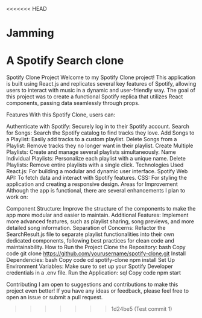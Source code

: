 <<<<<<< HEAD
# Jamming
A Spotify Search clone
=======
Spotify Clone Project
Welcome to my Spotify Clone project! This application is built using React.js and replicates several key features of Spotify, allowing users to interact with music in a dynamic and user-friendly way. The goal of this project was to create a functional Spotify replica that utilizes React components, passing data seamlessly through props.

Features
With this Spotify Clone, users can:

Authenticate with Spotify: Securely log in to their Spotify account.
Search for Songs: Search the Spotify catalog to find tracks they love.
Add Songs to a Playlist: Easily add tracks to a custom playlist.
Delete Songs from a Playlist: Remove tracks they no longer want in their playlist.
Create Multiple Playlists: Create and manage several playlists simultaneously.
Name Individual Playlists: Personalize each playlist with a unique name.
Delete Playlists: Remove entire playlists with a single click.
Technologies Used
React.js: For building a modular and dynamic user interface.
Spotify Web API: To fetch data and interact with Spotify features.
CSS: For styling the application and creating a responsive design.
Areas for Improvement
Although the app is functional, there are several enhancements I plan to work on:

Component Structure: Improve the structure of the components to make the app more modular and easier to maintain.
Additional Features: Implement more advanced features, such as playlist sharing, song previews, and more detailed song information.
Separation of Concerns: Refactor the SearchResult.js file to separate playlist functionalities into their own dedicated components, following best practices for clean code and maintainability.
How to Run the Project
Clone the Repository:
bash
Copy code
git clone https://github.com/yourusername/spotify-clone.git
Install Dependencies:
bash
Copy code
cd spotify-clone
npm install
Set Up Environment Variables: Make sure to set up your Spotify Developer credentials in a .env file.
Run the Application:
sql
Copy code
npm start


Contributing
I am open to suggestions and contributions to make this project even better! If you have any ideas or feedback, please feel free to open an issue or submit a pull request.

>>>>>>> 1d24be5 (Test commit 1)
